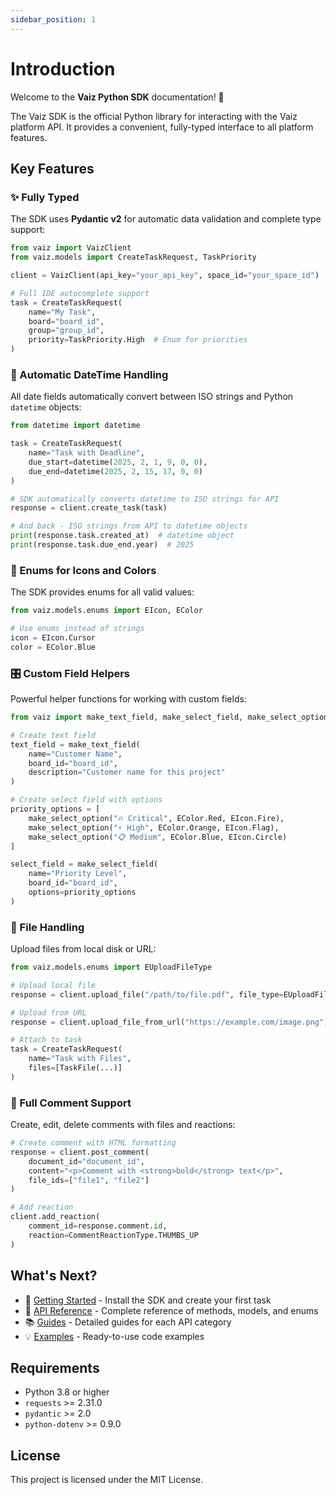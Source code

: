 ```yaml
---
sidebar_position: 1
---
```


# Introduction

Welcome to the **Vaiz Python SDK** documentation! 🎉

The Vaiz SDK is the official Python library for interacting with the Vaiz platform API. It provides a convenient, fully-typed interface to all platform features.

## Key Features

### ✨ Fully Typed

The SDK uses **Pydantic v2** for automatic data validation and complete type support:

```python
from vaiz import VaizClient
from vaiz.models import CreateTaskRequest, TaskPriority

client = VaizClient(api_key="your_api_key", space_id="your_space_id")

# Full IDE autocomplete support
task = CreateTaskRequest(
    name="My Task",
    board="board_id",
    group="group_id",
    priority=TaskPriority.High  # Enum for priorities
)
```

### 📅 Automatic DateTime Handling

All date fields automatically convert between ISO strings and Python `datetime` objects:

```python
from datetime import datetime

task = CreateTaskRequest(
    name="Task with Deadline",
    due_start=datetime(2025, 2, 1, 9, 0, 0),
    due_end=datetime(2025, 2, 15, 17, 0, 0)
)

# SDK automatically converts datetime to ISO strings for API
response = client.create_task(task)

# And back - ISO strings from API to datetime objects
print(response.task.created_at)  # datetime object
print(response.task.due_end.year)  # 2025
```

### 🎨 Enums for Icons and Colors

The SDK provides enums for all valid values:

```python
from vaiz.models.enums import EIcon, EColor

# Use enums instead of strings
icon = EIcon.Cursor
color = EColor.Blue
```

### 🎛️ Custom Field Helpers

Powerful helper functions for working with custom fields:

```python
from vaiz import make_text_field, make_select_field, make_select_option

# Create text field
text_field = make_text_field(
    name="Customer Name",
    board_id="board_id",
    description="Customer name for this project"
)

# Create select field with options
priority_options = [
    make_select_option("🔥 Critical", EColor.Red, EIcon.Fire),
    make_select_option("⚡ High", EColor.Orange, EIcon.Flag),
    make_select_option("📋 Medium", EColor.Blue, EIcon.Circle)
]

select_field = make_select_field(
    name="Priority Level",
    board_id="board_id",
    options=priority_options
)
```

### 📁 File Handling

Upload files from local disk or URL:

```python
from vaiz.models.enums import EUploadFileType

# Upload local file
response = client.upload_file("/path/to/file.pdf", file_type=EUploadFileType.Pdf)

# Upload from URL
response = client.upload_file_from_url("https://example.com/image.png")

# Attach to task
task = CreateTaskRequest(
    name="Task with Files",
    files=[TaskFile(...)]
)
```

### 💬 Full Comment Support

Create, edit, delete comments with files and reactions:

```python
# Create comment with HTML formatting
response = client.post_comment(
    document_id="document_id",
    content="<p>Comment with <strong>bold</strong> text</p>",
    file_ids=["file1", "file2"]
)

# Add reaction
client.add_reaction(
    comment_id=response.comment.id,
    reaction=CommentReactionType.THUMBS_UP
)
```

## What's Next?

- 🚀 [Getting Started](/) - Install the SDK and create your first task
- 📖 [API Reference](./api/methods) - Complete reference of methods, models, and enums
- 📚 [Guides](./api/overview) - Detailed guides for each API category
- 💡 [Examples](./examples) - Ready-to-use code examples

## Requirements

- Python 3.8 or higher
- `requests` >= 2.31.0
- `pydantic` >= 2.0
- `python-dotenv` >= 0.9.0

## License

This project is licensed under the MIT License.

